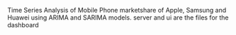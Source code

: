 Time Series Analysis of Mobile Phone marketshare of Apple, Samsung and Huawei using ARIMA and SARIMA models. 
server and ui are the files for the dashboard
